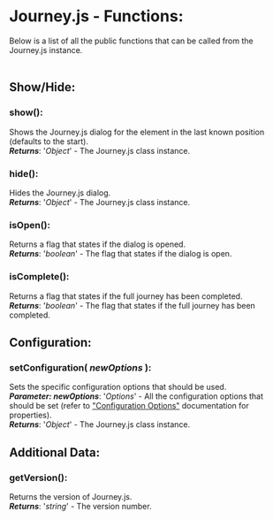 # Journey.js - Functions:

Below is a list of all the public functions that can be called from the Journey.js instance.
<br>
<br>


## Show/Hide:

### **show()**:
Shows the Journey.js dialog for the element in the last known position (defaults to the start).
<br>
***Returns***: '*Object*' - The Journey.js class instance.

### **hide()**:
Hides the Journey.js dialog.
<br>
***Returns***: '*Object*' - The Journey.js class instance.

### **isOpen()**:
Returns a flag that states if the dialog is opened.
<br>
***Returns***: '*boolean*' - The flag that states if the dialog is open.

### **isComplete()**:
Returns a flag that states if the full journey has been completed.
<br>
***Returns***: '*boolean*' - The flag that states if the full journey has been completed.
<br>


## Configuration:

### **setConfiguration( *newOptions* )**:
Sets the specific configuration options that should be used.
<br>
***Parameter: newOptions***: '*Options*' - All the configuration options that should be set (refer to ["Configuration Options"](configuration/OPTIONS.md) documentation for properties).
<br>
***Returns***: '*Object*' - The Journey.js class instance.
<br>


## Additional Data:

### **getVersion()**:
Returns the version of Journey.js.
<br>
***Returns***: '*string*' - The version number.